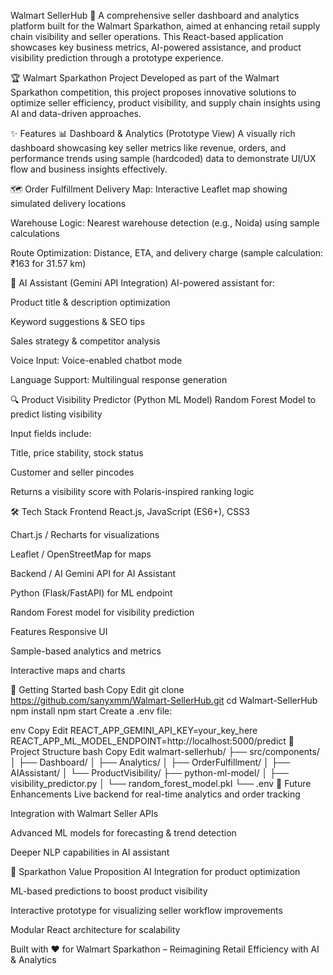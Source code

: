 Walmart SellerHub 🛒
A comprehensive seller dashboard and analytics platform built for the Walmart Sparkathon, aimed at enhancing retail supply chain visibility and seller operations. This React-based application showcases key business metrics, AI-powered assistance, and product visibility prediction through a prototype experience.

🏆 Walmart Sparkathon Project
Developed as part of the Walmart Sparkathon competition, this project proposes innovative solutions to optimize seller efficiency, product visibility, and supply chain insights using AI and data-driven approaches.

✨ Features
📊 Dashboard & Analytics (Prototype View)
A visually rich dashboard showcasing key seller metrics like revenue, orders, and performance trends using sample (hardcoded) data to demonstrate UI/UX flow and business insights effectively.

🗺️ Order Fulfillment
Delivery Map: Interactive Leaflet map showing simulated delivery locations

Warehouse Logic: Nearest warehouse detection (e.g., Noida) using sample calculations

Route Optimization: Distance, ETA, and delivery charge (sample calculation: ₹163 for 31.57 km)

🤖 AI Assistant (Gemini API Integration)
AI-powered assistant for:

Product title & description optimization

Keyword suggestions & SEO tips

Sales strategy & competitor analysis

Voice Input: Voice-enabled chatbot mode

Language Support: Multilingual response generation

🔍 Product Visibility Predictor (Python ML Model)
Random Forest Model to predict listing visibility

Input fields include:

Title, price stability, stock status

Customer and seller pincodes

Returns a visibility score with Polaris-inspired ranking logic

🛠️ Tech Stack
Frontend
React.js, JavaScript (ES6+), CSS3

Chart.js / Recharts for visualizations

Leaflet / OpenStreetMap for maps

Backend / AI
Gemini API for AI Assistant

Python (Flask/FastAPI) for ML endpoint

Random Forest model for visibility prediction

Features
Responsive UI

Sample-based analytics and metrics

Interactive maps and charts

🚀 Getting Started
bash
Copy
Edit
git clone https://github.com/sanyxmm/Walmart-SellerHub.git
cd Walmart-SellerHub
npm install
npm start
Create a .env file:

env
Copy
Edit
REACT_APP_GEMINI_API_KEY=your_key_here
REACT_APP_ML_MODEL_ENDPOINT=http://localhost:5000/predict
📁 Project Structure
bash
Copy
Edit
walmart-sellerhub/
├── src/components/
│   ├── Dashboard/
│   ├── Analytics/
│   ├── OrderFulfillment/
│   ├── AIAssistant/
│   └── ProductVisibility/
├── python-ml-model/
│   ├── visibility_predictor.py
│   └── random_forest_model.pkl
└── .env
🔮 Future Enhancements
Live backend for real-time analytics and order tracking

Integration with Walmart Seller APIs

Advanced ML models for forecasting & trend detection

Deeper NLP capabilities in AI assistant

🏅 Sparkathon Value Proposition
AI Integration for product optimization

ML-based predictions to boost product visibility

Interactive prototype for visualizing seller workflow improvements

Modular React architecture for scalability

Built with ❤️ for Walmart Sparkathon – Reimagining Retail Efficiency with AI & Analytics
